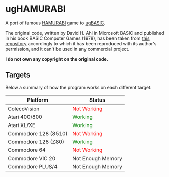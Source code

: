 # ugHAMURABI

A port of famous [HAMURABI](https://en.wikipedia.org/wiki/Hamurabi_(video_game)) game to [ugBASIC](https://ugbasic.iwashere.eu/).

The original code, written by David H. Ahl in Microsoft BASIC and published in his book BASIC Computer Games (1978),
has been taken from [this repository](https://github.com/tajmone/hamurabi-collection)
accordingly to which it has been reproduced with its author's permission, and it can't be used in any commercial project.

**I do not own any copyright on the original code.**

## Targets

Below a summary of how the program works on each different target.

| Platform | Status                      |
|----------|-----------------------------|
| ColecoVision  | <span style="color:red">Not Working</span> |
| Atari 400/800  | <span style="color:green">Working</span> |
| Atari XL/XE  | <span style="color:green">Working</span> |
| Commodore 128 (8510)  | <span style="color:red">Not Working</span> |
| Commodore 128 (Z80)  | <span style="color:green">Working</span> |
| Commodore 64 | <span style="color:red">Not Working</span> |
| Commodore VIC 20 | Not Enough Memory |
| Commodore PLUS/4 | Not Enough Memory |

